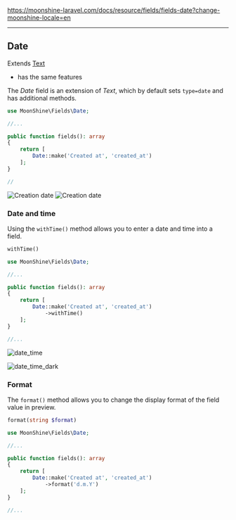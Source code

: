 https://moonshine-laravel.com/docs/resource/fields/fields-date?change-moonshine-locale=en

------

## Date

Extends [Text](https://moonshine-laravel.com/docs/resource/fields/fields-text)  
* has the same features

The *Date* field is an extension of *Text*, which by default sets `type=date` and has additional methods.

```php
use MoonShine\Fields\Date;

//...

public function fields(): array
{
    return [
        Date::make('Created at', 'created_at')
    ];
}

//
```

![Creation date](https://moonshine-laravel.com/screenshots/date_dark.png)
![Creation date](https://moonshine-laravel.com/screenshots/date.png)

### Date and time
Using the `withTime()` method allows you to enter a date and time into a field.

```php
withTime()
```

```php
use MoonShine\Fields\Date;

//...

public function fields(): array
{
    return [
        Date::make('Created at', 'created_at')
            ->withTime()
    ];
}

//...
```

![date_time](https://moonshine-laravel.com/screenshots/date_time.png)

![date_time_dark](https://moonshine-laravel.com/screenshots/date_time_dark.png)

### Format

The `format()` method allows you to change the display format of the field value in preview.

```php
format(string $format)
```

```php
use MoonShine\Fields\Date;

//...

public function fields(): array
{
    return [
        Date::make('Created at', 'created_at')
            ->format('d.m.Y')
    ];
}

//...
```
